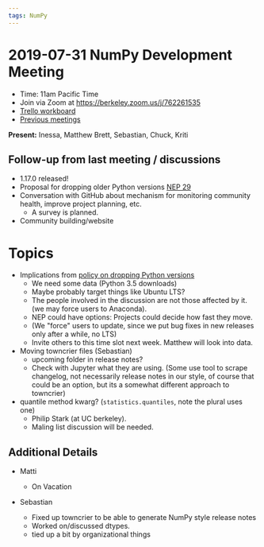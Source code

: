 ```yaml
---
tags: NumPy
---
```


# 2019-07-31 NumPy Development Meeting

- Time: 11am Pacific Time
- Join via Zoom at https://berkeley.zoom.us/j/762261535
- [Trello workboard](https://trello.com/b/Azg4fYZH/numpy-at-bids)
- [Previous meetings](https://github.com/BIDS-numpy/docs/tree/master/status_meetings)

**Present:** Inessa, Matthew Brett, Sebastian, Chuck, Kriti


## Follow-up from last meeting / discussions


- 1.17.0 released!
- Proposal for dropping older Python versions [NEP 29](https://github.com/numpy/numpy/pull/14086/files)
- Conversation with GitHub about mechanism for monitoring community health, improve project planning, etc.
    - A survey is planned.
- Community building/website


# Topics

- Implications from [policy on dropping Python versions](https://github.com/numpy/numpy/pull/14086)
    - We need some data (Python 3.5 downloads)
    - Maybe probably target things like Ubuntu LTS?
    - The people involved in the discussion are not those affected by it. (we may force users to Anaconda).
    - NEP could have options: Projects could decide how fast they move.
    - (We "force" users to update, since we put bug fixes in new releases only after a while, no LTS)
    - Invite others to this time slot next week. Matthew will look into data.
- Moving towncrier files (Sebastian)
    - upcoming folder in release notes?
    - Check with Jupyter what they are using. (Some use tool to scrape changelog, not necessarily release notes in our style, of course that could be an option, but its a somewhat different approach to towncrier)
- quantile method kwarg? (`statistics.quantiles`, note the plural uses one)
    - Philip Stark (at UC berkeley).
    - Maling list discussion will be needed.


## Additional Details

- Matti
    -  On Vacation

- Sebastian
    - Fixed up towncrier to be able to generate NumPy style release notes
    - Worked on/discussed dtypes.
    - tied up a bit by organizational things

